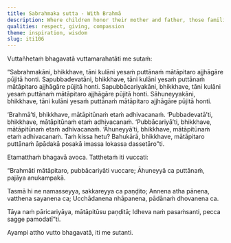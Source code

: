 ```yaml
---
title: Sabrahmaka sutta - With Brahmā
description: Where children honor their mother and father, those families are said to dwell with Brahmā.
qualities: respect, giving, compassion
theme: inspiration, wisdom
slug: iti106
---
```


Vuttañhetaṁ bhagavatā vuttamarahatāti me sutaṁ:

“Sabrahmakāni, bhikkhave, tāni kulāni yesaṁ puttānaṁ mātāpitaro ajjhāgāre pūjitā honti. Sapubbadevatāni, bhikkhave, tāni kulāni yesaṁ puttānaṁ mātāpitaro ajjhāgāre pūjitā honti. Sapubbācariyakāni, bhikkhave, tāni kulāni yesaṁ puttānaṁ mātāpitaro ajjhāgāre pūjitā honti. Sāhuneyyakāni, bhikkhave, tāni kulāni yesaṁ puttānaṁ mātāpitaro ajjhāgāre pūjitā honti.

‘Brahmā’ti, bhikkhave, mātāpitūnaṁ etaṁ adhivacanaṁ. ‘Pubbadevatā’ti, bhikkhave, mātāpitūnaṁ etaṁ adhivacanaṁ. ‘Pubbācariyā’ti, bhikkhave, mātāpitūnaṁ etaṁ adhivacanaṁ. ‘Āhuneyyā’ti, bhikkhave, mātāpitūnaṁ etaṁ adhivacanaṁ. Taṁ kissa hetu? Bahukārā, bhikkhave, mātāpitaro puttānaṁ āpādakā posakā imassa lokassa dassetāro”ti.

Etamatthaṁ bhagavā avoca. Tatthetaṁ iti vuccati:

“Brahmāti mātāpitaro,
pubbācariyāti vuccare;
Āhuneyyā ca puttānaṁ,
pajāya anukampakā.

Tasmā hi ne namasseyya,
sakkareyya ca paṇḍito;
Annena atha pānena,
vatthena sayanena ca;
Ucchādanena nhāpanena,
pādānaṁ dhovanena ca.

Tāya naṁ pāricariyāya,
mātāpitūsu paṇḍitā;
Idheva naṁ pasaṁsanti,
pecca sagge pamodatī”ti.

Ayampi attho vutto bhagavatā, iti me sutanti.